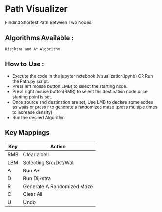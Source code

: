 # Path Visualizer

Findind Shortest Path Between Two Nodes

## Algorithms Available :

```
Disjktra and A* Algorithm
```
## How to Use : 

- Execute the code in the jupyter notebook (visualization.ipynb) 
OR Run the Path.py script.
- Press left mouse button(LMB) to select the starting node.
- Press right mouse button(RMB) to select the destination node once starting point is set.
- Once source and destination are set, Use LMB to declare some nodes as walls or press r to generate a randomized maze (press multiple times to increase density)
- Run the desired Algorithm
 
## Key Mappings

|  Key | Action  |
|---|---|
| RMB   | Clear a cell  |
| LBM | Selecting Src/Dst/Wall  |
| A  | Run A*  |
| D  | Run Dijkstra  |
| R  | Generate A Randomized Maze  |
| C  | Clear All  |
| U  | Undo |
